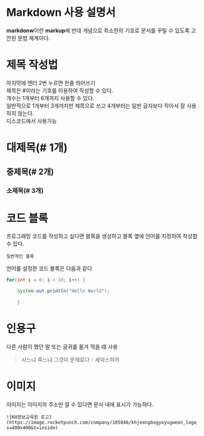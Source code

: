 # Markdown 사용 설명서

**markdonw**이란 **markup**에 반대 개념으로 최소한의 기호로 문서를 꾸밀 수 있도록 고안된 문법 체계이다.

# 제목 작성법

마지막에 엔터 2번 누르면 한줄 띄어쓰기  
제목은 #이라는 기호를 이용하여 작성할 수 있다.  
개수는 1개부터 6개까지 사용할 수 있다.  
일반적으로 1개부터 3개까지만 제목으로 쓰고 4개부터는 일반 글자보다 작아서 잘 사용하지 않는다.  
디스코드에서 사용가능

# 대제목(# 1개)
## 중제목(# 2개)
### 소제목(# 3개)

# 코드 블록

프로그래밍 코드를 작성하고 싶다면 블록을 생성하고 블록 옆에 언어를 지정하여 작성할 수 있다.

```
일반적인 블록
```

언어를 설정한 코드 블록은 다음과 같다

```java
for(int i = 0; i < 10; i++) {

	System.out.println("Hello World");
	
	}
```

# 인용구

다른 사람이 했던 말 또는 글귀를 옮겨 적을 떄 사용

> 사느냐 죽느냐 그것이 문제로다 - 셰익스피어

# 이미지

이미지는 이미지의 주소만 알 수 있다면 문서 내에 표시가 가능하다.

```
![KH정보교육원 로고](https://image.rocketpunch.com/company/105846/khjeongbogyoyugweon_logo_1572925088.png?s=400x400&t=inside)
```












